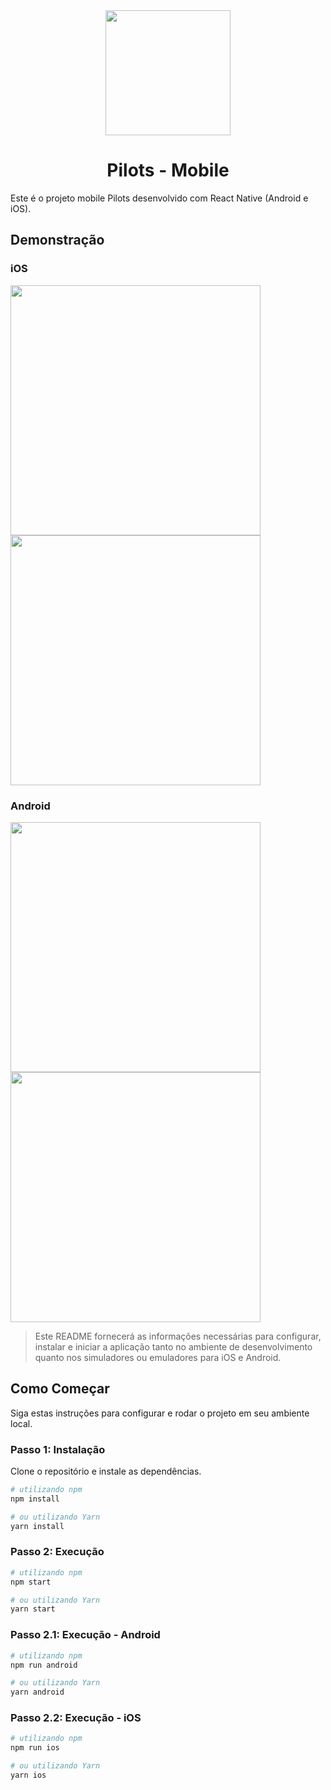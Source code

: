 <div align="center">
  <img src="https://github.com/hiagopsilva/pilots/assets/47197695/9124b2f1-18e3-4136-b652-5be81e49cc18" width="200" height="200">
  <h1>Pilots - Mobile</h1>
</div>

Este é o projeto mobile Pilots desenvolvido com React Native (Android e iOS).

## Demonstração

### iOS
<img width="400" src="https://github.com/hiagopsilva/pilots/assets/47197695/387d9b15-d87b-48e1-9a73-abed191f268f" >
<img width="400" src="https://github.com/hiagopsilva/pilots/assets/47197695/ea19f0ce-dc3a-4c41-9ddf-0cbd272d2000" >

### Android
<img width="400" src="https://github.com/hiagopsilva/pilots/assets/47197695/9fbdc0a8-ed6b-4ff3-a06a-11e6e4198293" >
<img width="400" src="https://github.com/hiagopsilva/pilots/assets/47197695/5aadae1f-7ecd-4103-abc7-43f70b21458c" >

> Este README fornecerá as informações necessárias para configurar, instalar e iniciar a aplicação tanto no ambiente de desenvolvimento quanto nos simuladores ou emuladores para iOS e Android.



## Como Começar

Siga estas instruções para configurar e rodar o projeto em seu ambiente local.

### Passo 1: Instalação

Clone o repositório e instale as dependências.

```bash
# utilizando npm
npm install

# ou utilizando Yarn
yarn install
```

### Passo 2: Execução 

```bash
# utilizando npm
npm start

# ou utilizando Yarn
yarn start
```

### Passo 2.1: Execução - Android

```bash
# utilizando npm
npm run android

# ou utilizando Yarn
yarn android
```

### Passo 2.2: Execução - iOS

```bash
# utilizando npm
npm run ios

# ou utilizando Yarn
yarn ios
```

